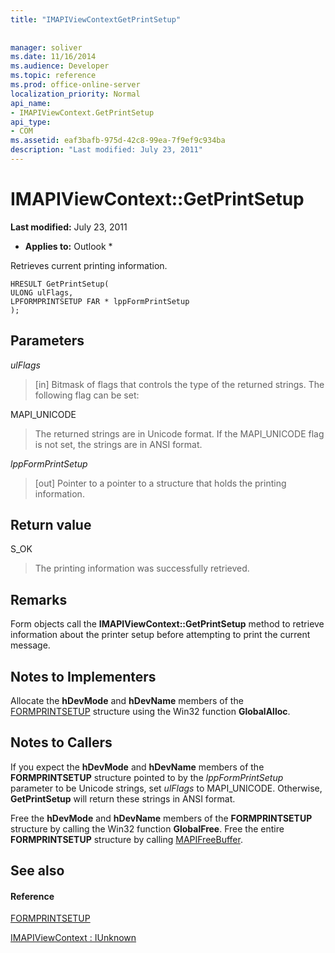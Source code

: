 ```yaml
---
title: "IMAPIViewContextGetPrintSetup"
 
 
manager: soliver
ms.date: 11/16/2014
ms.audience: Developer
ms.topic: reference
ms.prod: office-online-server
localization_priority: Normal
api_name:
- IMAPIViewContext.GetPrintSetup
api_type:
- COM
ms.assetid: eaf3bafb-975d-42c8-99ea-7f9ef9c934ba
description: "Last modified: July 23, 2011"
---
```


# IMAPIViewContext::GetPrintSetup

 **Last modified:** July 23, 2011 
  
 * **Applies to:** Outlook * 
  
Retrieves current printing information.
  
```
HRESULT GetPrintSetup(
ULONG ulFlags,
LPFORMPRINTSETUP FAR * lppFormPrintSetup
);
```

## Parameters

 _ulFlags_
  
> [in] Bitmask of flags that controls the type of the returned strings. The following flag can be set:
    
MAPI_UNICODE 
  
> The returned strings are in Unicode format. If the MAPI_UNICODE flag is not set, the strings are in ANSI format.
    
 _lppFormPrintSetup_
  
> [out] Pointer to a pointer to a structure that holds the printing information.
    
## Return value

S_OK 
  
> The printing information was successfully retrieved.
    
## Remarks

Form objects call the **IMAPIViewContext::GetPrintSetup** method to retrieve information about the printer setup before attempting to print the current message. 
  
## Notes to Implementers

Allocate the **hDevMode** and **hDevName** members of the [FORMPRINTSETUP](formprintsetup.md) structure using the Win32 function **GlobalAlloc**.
  
## Notes to Callers

If you expect the **hDevMode** and **hDevName** members of the **FORMPRINTSETUP** structure pointed to by the  _lppFormPrintSetup_ parameter to be Unicode strings, set  _ulFlags_ to MAPI_UNICODE. Otherwise, **GetPrintSetup** will return these strings in ANSI format. 
  
Free the **hDevMode** and **hDevName** members of the **FORMPRINTSETUP** structure by calling the Win32 function **GlobalFree**. Free the entire **FORMPRINTSETUP** structure by calling [MAPIFreeBuffer](mapifreebuffer.md). 
  
## See also

#### Reference

[FORMPRINTSETUP](formprintsetup.md)
  
[IMAPIViewContext : IUnknown](imapiviewcontextiunknown.md)


